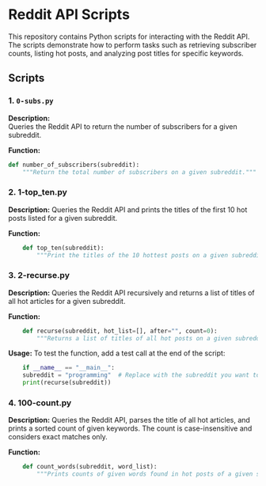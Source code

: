 # Reddit API Scripts

This repository contains Python scripts for interacting with the Reddit API. The scripts demonstrate how to perform tasks such as retrieving subscriber counts, listing hot posts, and analyzing post titles for specific keywords.

## Scripts

### 1. `0-subs.py`

**Description:**  
Queries the Reddit API to return the number of subscribers for a given subreddit.

**Function:**

```python
def number_of_subscribers(subreddit):
    """Return the total number of subscribers on a given subreddit."""
```

### 2. 1-top_ten.py

**Description:**
Queries the Reddit API and prints the titles of the first 10 hot posts listed for a given subreddit.

**Function:**

```python
    def top_ten(subreddit):
        """Print the titles of the 10 hottest posts on a given subreddit."""
```

### 3. 2-recurse.py

**Description:**
Queries the Reddit API recursively and returns a list of titles of all hot articles for a given subreddit.

**Function:**

```python
    def recurse(subreddit, hot_list=[], after="", count=0):
        """Returns a list of titles of all hot posts on a given subreddit."""
```

**Usage:**
To test the function, add a test call at the end of the script:

```python
    if __name__ == "__main__":
    subreddit = "programming"  # Replace with the subreddit you want to test
    print(recurse(subreddit))

```

### 4. 100-count.py

**Description:**
Queries the Reddit API, parses the title of all hot articles, and prints a sorted count of given keywords. The count is case-insensitive and considers exact matches only.

**Function:**

```python
    def count_words(subreddit, word_list):
        """Prints counts of given words found in hot posts of a given subreddit."""
```
